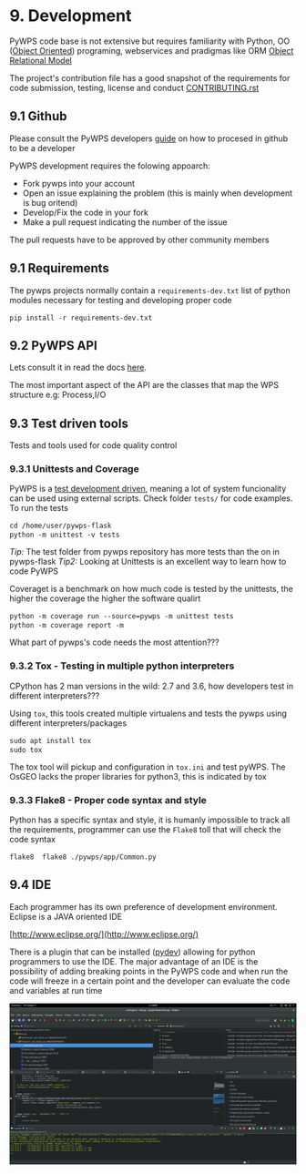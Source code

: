 # 9. Development

PyWPS code base is not extensive but requires familiarity with Python, OO ([Object Oriented](https://en.wikipedia.org/wiki/Object-oriented_programming)) programing,  webservices and pradigmas like ORM [Object Relational Model](https://en.wikipedia.org/wiki/Object-relational_mapping)

The project's contribution file has a good snapshot of the requirements for code submission, testing, license and conduct [CONTRIBUTING.rst](https://github.com/geopython/pywps/blob/develop/CONTRIBUTING.rst)


## 9.1 Github  

Please consult the PyWPS developers [guide](http://pywps.readthedocs.io/en/latest/development.html)  on how to procesed in github to be a developer 

PyWPS development requires the folowing appoarch:

- Fork pywps into your account
- Open an issue explaining the problem (this is mainly when development is bug oritend)
- Develop/Fix the code in your fork
- Make a pull request indicating the number of the issue

The pull requests have to be approved by other community members

## 9.1 Requirements

The pywps projects normally contain a `requirements-dev.txt` list of python modules necessary for testing and developing proper code

```
pip install -r requirements-dev.txt
```

## 9.2 PyWPS API

Lets consult it in read the docs [here](http://pywps.readthedocs.io/en/master/api.html).

The most important aspect of the API are the classes that map the WPS structure e.g: Process,I/O


## 9.3 Test driven tools

Tests and tools used for code quality control

### 9.3.1 Unittests and Coverage

PyWPS is a [test development driven](https://en.wikipedia.org/wiki/Test-driven_development), meaning a lot of system funcionality can be used using external scripts. Check folder `tests/` for code examples. To run the tests

```
cd /home/user/pywps-flask
python -m unittest -v tests
```

*Tip:* The test folder from pywps repository has more tests than the on in pywps-flask
*Tip2:* Looking at Unittests is an excellent way to learn how to code PyWPS 

Coveraget is a benchmark on how much code is tested by the  unittests, the higher the coverage the higher the software qualirt
```
python -m coverage run --source=pywps -m unittest tests
python -m coverage report -m
```

What part of pywps's code needs the most attention???

### 9.3.2 Tox - Testing in multiple python interpreters

CPython has 2 man versions in the wild: 2.7 and 3.6, how developers test in different interpreters???  

Using `tox`, this tools created multiple virtualens and tests the pywps using different interpreters/packages

```
sudo apt install tox
sudo tox
```

The tox tool will pickup and configuration in `tox.ini` and test pyWPS. The OsGEO lacks the proper libraries for python3, this is indicated by tox
 

### 9.3.3 Flake8 - Proper code syntax and style

Python has a specific syntax and style, it is humanly impossible to track all the requirements, programmer can use the  `Flake8`  toll that will check the code syntax

```
flake8  flake8 ./pywps/app/Common.py
```

## 9.4 IDE

Each programmer has its own preference of development environment. Eclipse is a JAVA oriented IDE 

[http://www.eclipse.org/](http://www.eclipse.org/)

There is a plugin that can be installed ([pydev](http://www.pydev.org/)) allowing for python programmers to use the IDE. The major advantage of an IDE is the possibility of adding breaking points in the PyWPS code and when run the code will freeze in a certain point and the developer can evaluate the code and variables at run time

<img src="./pics/eclipse.png" />



